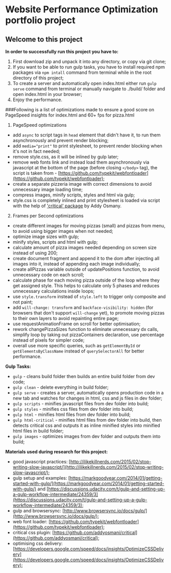 # Website Performance Optimization portfolio project

## Welcome to this project
**In order to successfully run this project you have to:**
1. First download zip and unpack it into any directory, or copy via git clone;
2. If you want to be able to run gulp tasks, you have to install required npm packages via `npm intall` command from terminal while in the root directory of this project;
3. To create a server and automatically open index.html either run `gulp serve` command from terminal or manually navigate to ./build/ folder and open index.html in your browser;
4. Enjoy the performance.

###Following is a list of optimizations made to ensure a good score on PageSpeed insights for index.html and 60+ fps for pizza.html
1. PageSpeed optimizations
  - add `async` to script tags in `head` element that didn't have it, to run them asynchronously and prevent render blocking;
  - add `media="print"` to print stylesheet, to prevent render blocking when it's not in fact needed;
  - remove style.css, as it will be inlined by gulp later;
  - remove web fonts link and instead load them asynchronously via javascript at the bottom of the page (before closing `</body>` tag), the script is taken from - [https://github.com/typekit/webfontloader](https://github.com/typekit/webfontloader);
  - create a separate pizzeria image with correct dimensions to avoid unnecessary image loading time;
  - compress images, minify scripts, styles and html via gulp;
  - style.css is completely inlined and print stylesheet is loaded via script with the help of ['critical' package](https://github.com/addyosmani/critical) by Addy Osmany.
2. Frames per Second optimizations
  - create different images for moving pizzas (small) and pizzas from menu, to avoid using bigger images when not needed;
  - optimize image sizes with gulp;
  - minify styles, scripts and html with gulp;
  - calculate amount of pizza images needed depending on screen size instead of using 200;
  - create document fragment and append it to the dom after injecting all images into it, instead of appending each image individually;
  - create allPizzas variable outside of updatePositions function, to avoid unnecessary code on each scroll;
  - calculate phase for each moving pizza outside of the loop where they get assigned style. This helps to calculate only 5 phases and reduces unnecessary calculations inside loops;
  - use `style.transform` instead of `style.left` to trigger only composite and not paint;
  - add `will-change: transform` and `backface-visibility: hidden` (for browsers that don't support `will-change` yet), to promote moving pizzas to their own layers to avoid repainting entire page;
  - use requestAnimationFrame on scroll for better optimisation;
  - rework changePizzaSizes function to eliminate unnecessary dx calls, simplify loop by taking out pizzaContainers declaration, use percentage instead of pixels for simpler code;
  - overall use more specific queries, such as `getElementById` or `getElementsByClassName` instead of `querySelectorAll` for better performance.

**Gulp Tasks:**
  - `gulp` - cleans build folder then builds an entire build folder from dev code;
  - `gulp clean` - delete everything in build folder;
  - `gulp serve` - creates a server, automatically opens production code in a new tab and watches for changes in html, css and js files in dev folder;
  - `gulp scripts` - minifies javascript files from dev folder into build;
  - `gulp styles` - minifies css files from dev folder into build;
  - `gulp html` - minifies html files from dev folder into build;
  - `gulp html-critical` - minifies html files from dev folder into build, then detects critical css and outputs it as inline minified styles into minified html files in build folder;
  - `gulp images` - optimizes images from dev folder and outputs them into build;

**Materials used during research for this project:**
 - good javascript practices: [http://ilikekillnerds.com/2015/02/stop-writing-slow-javascript/](http://ilikekillnerds.com/2015/02/stop-writing-slow-javascript/);
 - gulp setup and examples: [https://markgoodyear.com/2014/01/getting-started-with-gulp/](https://markgoodyear.com/2014/01/getting-started-with-gulp/) and [https://discussions.udacity.com/t/gulp-and-setting-up-a-gulp-workflow-intermediate/24359/3](https://discussions.udacity.com/t/gulp-and-setting-up-a-gulp-workflow-intermediate/24359/3);
 - gulp and browsersync: [http://www.browsersync.io/docs/gulp/](http://www.browsersync.io/docs/gulp/);
 - web font loader: [https://github.com/typekit/webfontloader](https://github.com/typekit/webfontloader);
 - critical css plugin: [https://github.com/addyosmani/critical](https://github.com/addyosmani/critical);
 - optimising css delivery: [https://developers.google.com/speed/docs/insights/OptimizeCSSDelivery](https://developers.google.com/speed/docs/insights/OptimizeCSSDelivery);
